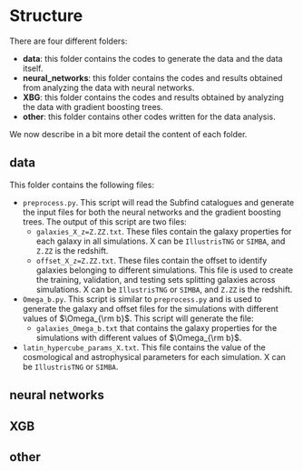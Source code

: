 # Structure

There are four different folders:

- **data**: this folder contains the codes to generate the data and the data itself.
- **neural_networks**: this folder contains the codes and results obtained from analyzing the data with neural networks.
- **XBG**: this folder contains the codes and results obtained by analyzing the data with gradient boosting trees.
- **other**: this folder contains other codes written for the data analysis.

We now describe in a bit more detail the content of each folder.

## data

This folder contains the following files:

- `preprocess.py`. This script will read the Subfind catalogues and generate the input files for both the neural networks and the gradient boosting trees. The output of this script are two files:
	- `galaxies_X_z=Z.ZZ.txt`. These files contain the galaxy properties for each galaxy in all simulations. X can be `IllustrisTNG` or `SIMBA`, and `Z.ZZ` is the redshift.
	- `offset_X_z=Z.ZZ.txt`. These files contain the offset to identify galaxies belonging to different simulations. This file is used to create the training, validation, and testing sets splitting galaxies across simulations. X can be `IllustrisTNG` or `SIMBA`, and `Z.ZZ` is the redshift.
- `Omega_b.py`. This script is similar to `preprocess.py` and is used to generate the galaxy and offset files for the simulations with different values of $\Omega_{\rm b}$. This script will generate the file:
	-  `galaxies_Omega_b.txt` that contains the galaxy properties for the simulations with different values of $\Omega_{\rm b}$.
- `latin_hypercube_params_X.txt`. This file contains the value of the cosmological and astrophysical parameters for each simulation. X can be  `IllustrisTNG` or `SIMBA`.

## neural networks

## XGB

## other

